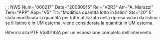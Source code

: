  :  : NWS Num="000217" Date="20080915" Rel="V2R3" Atr="A. Marazzi" Tem="APP" App="V5" Tit="Modifica quantità lotto in listini" Sts="20"
E' stata modificata la quantità per lotto utilizzata nella ripresa valori da listino :  se il listino è in UM esterna, viene considerata la quantità in UM esterna.

Riferirsi alla PTF V580193A per un'esposzione completa dell'intervento.
